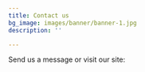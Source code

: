 ```yaml
---
title: Contact us
bg_image: images/banner/banner-1.jpg
description: ''

---
```

Send us a message or visit our site:
